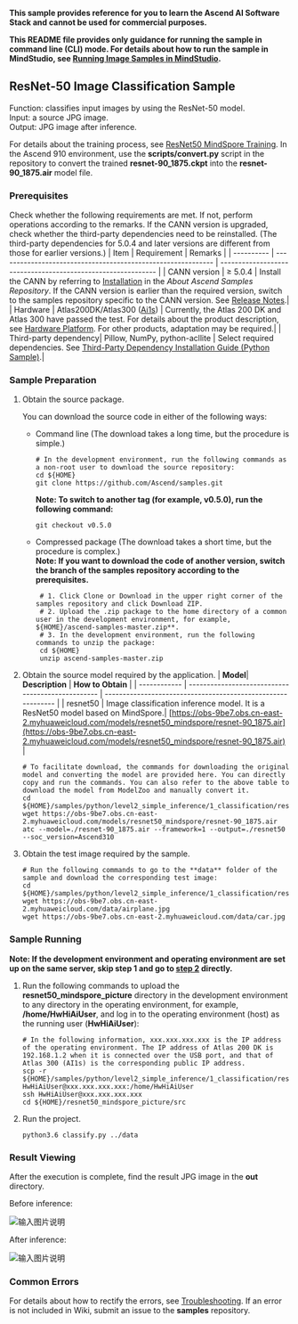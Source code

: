 **This sample provides reference for you to learn the Ascend AI Software Stack and cannot be used for commercial purposes.**

**This README file provides only guidance for running the sample in command line (CLI) mode. For details about how to run the sample in MindStudio, see [Running Image Samples in MindStudio](https://github.com/Ascend/samples/wikis/Mindstudio%20running%20sample%20guide/Running%20Image%20Samples%20in%20MindStudio).**

## ResNet-50 Image Classification Sample
Function: classifies input images by using the ResNet-50 model.   
Input: a source JPG image.   
Output: JPG image after inference.

For details about the training process, see [ResNet50 MindSpore Training](https://gitee.com/mindspore/models/blob/master/official/cv/resnet/README.md). In the Ascend 910 environment, use the **scripts/convert.py** script in the repository to convert the trained **resnet-90_1875.ckpt** into the **resnet-90_1875.air** model file.

### Prerequisites
Check whether the following requirements are met. If not, perform operations according to the remarks. If the CANN version is upgraded, check whether the third-party dependencies need to be reinstalled. (The third-party dependencies for 5.0.4 and later versions are different from those for earlier versions.)
| Item      | Requirement                                                        | Remarks                                                        |
| ---------- | ------------------------------------------------------------ | ------------------------------------------------------------ |
| CANN version  | ≥ 5.0.4                                                    | Install the CANN by referring to [Installation](https://github.com/Ascend/samples#%E5%AE%89%E8%A3%85) in the *About Ascend Samples Repository*. If the CANN version is earlier than the required version, switch to the samples repository specific to the CANN version. See [Release Notes](https://github.com/Ascend/samples/blob/master/README.md).|
| Hardware  | Atlas200DK/Atlas300 ([Ai1s](https://support.huaweicloud.com/productdesc-ecs/ecs_01_0047.html#ecs_01_0047__section78423209366)) | Currently, the Atlas 200 DK and Atlas 300 have passed the test. For details about the product description, see [Hardware Platform](https://ascend.huawei.com/en/#/hardware/product). For other products, adaptation may be required.|
| Third-party dependency| Pillow, NumPy, python-acllite                          | Select required dependencies. See [Third-Party Dependency Installation Guide (Python Sample)](https://gitee.com/ascend/samples/tree/master/python/environment).|

### Sample Preparation

1. Obtain the source package.

   You can download the source code in either of the following ways:  
    - Command line (The download takes a long time, but the procedure is simple.)
       ```    
       # In the development environment, run the following commands as a non-root user to download the source repository:   
       cd ${HOME}     
       git clone https://github.com/Ascend/samples.git
       ```
       **Note: To switch to another tag (for example, v0.5.0), run the following command:**
       ```
       git checkout v0.5.0
       ```
    - Compressed package (The download takes a short time, but the procedure is complex.)  
       **Note: If you want to download the code of another version, switch the branch of the samples repository according to the prerequisites.**  
       ``` 
        # 1. Click Clone or Download in the upper right corner of the samples repository and click Download ZIP.   
        # 2. Upload the .zip package to the home directory of a common user in the development environment, for example, ${HOME}/ascend-samples-master.zip**.    
        # 3. In the development environment, run the following commands to unzip the package:    
        cd ${HOME}    
        unzip ascend-samples-master.zip
       ```

2. Obtain the source model required by the application.
    | **Model**| **Description**                                     | **How to Obtain**                                            |
    | ------------ | ------------------------------------------------- | ------------------------------------------------------------ |
    | resnet50     | Image classification inference model. It is a ResNet50 model based on MindSpore.| [https://obs-9be7.obs.cn-east-2.myhuaweicloud.com/models/resnet50_mindspore/resnet-90_1875.air](https://obs-9be7.obs.cn-east-2.myhuaweicloud.com/models/resnet50_mindspore/resnet-90_1875.air) |
    ```
    # To facilitate download, the commands for downloading the original model and converting the model are provided here. You can directly copy and run the commands. You can also refer to the above table to download the model from ModelZoo and manually convert it.    
    cd ${HOME}/samples/python/level2_simple_inference/1_classification/resnet50_mindspore_picture/model    
    wget https://obs-9be7.obs.cn-east-2.myhuaweicloud.com/models/resnet50_mindspore/resnet-90_1875.air     
    atc --model=./resnet-90_1875.air --framework=1 --output=./resnet50 --soc_version=Ascend310
    ```

3. Obtain the test image required by the sample.
    ```
    # Run the following commands to go to the **data** folder of the sample and download the corresponding test image:
    cd ${HOME}/samples/python/level2_simple_inference/1_classification/resnet50_mindspore_picture/data
    wget https://obs-9be7.obs.cn-east-2.myhuaweicloud.com/data/airplane.jpg
    wget https://obs-9be7.obs.cn-east-2.myhuaweicloud.com/data/car.jpg
    ```
### Sample Running

**Note: If the development environment and operating environment are set up on the same server, skip step 1 and go to [step 2](#step_2) directly.**  

1. Run the following commands to upload the **resnet50_mindspore_picture** directory in the development environment to any directory in the operating environment, for example, **/home/HwHiAiUser**, and log in to the operating environment (host) as the running user (**HwHiAiUser**):
    ```
    # In the following information, xxx.xxx.xxx.xxx is the IP address of the operating environment. The IP address of Atlas 200 DK is 192.168.1.2 when it is connected over the USB port, and that of Atlas 300 (AI1s) is the corresponding public IP address.
    scp -r ${HOME}/samples/python/level2_simple_inference/1_classification/resnet50_mindspore_picture HwHiAiUser@xxx.xxx.xxx.xxx:/home/HwHiAiUser
    ssh HwHiAiUser@xxx.xxx.xxx.xxx
    cd ${HOME}/resnet50_mindspore_picture/src
    ```

2. Run the project.
    ```
    python3.6 classify.py ../data
    ```
### Result Viewing

After the execution is complete, find the result JPG image in the **out** directory.

Before inference:

![输入图片说明](https://images.gitee.com/uploads/images/2021/1110/111722_baac8fc1_8083019.jpeg "airplane.jpg")

After inference:

![输入图片说明](https://images.gitee.com/uploads/images/2021/1110/111735_296aa004_8083019.jpeg "airplane_verify.jpg")

### Common Errors
For details about how to rectify the errors, see [Troubleshooting](https://github.com/Ascend/samples/wikis/%E5%B8%B8%E8%A7%81%E9%97%AE%E9%A2%98%E5%AE%9A%E4%BD%8D/%E4%BB%8B%E7%BB%8D). If an error is not included in Wiki, submit an issue to the **samples** repository.
